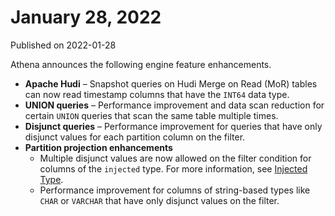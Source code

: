 # January 28, 2022<a name="release-note-2022-01-28"></a>

Published on 2022\-01\-28

Athena announces the following engine feature enhancements\.
+ **Apache Hudi** – Snapshot queries on Hudi Merge on Read \(MoR\) tables can now read timestamp columns that have the `INT64` data type\.
+ **UNION queries** – Performance improvement and data scan reduction for certain `UNION` queries that scan the same table multiple times\.
+ **Disjunct queries** – Performance improvement for queries that have only disjunct values for each partition column on the filter\.
+ **Partition projection enhancements**
  + Multiple disjunct values are now allowed on the filter condition for columns of the `injected` type\. For more information, see [Injected Type](partition-projection-supported-types.md#partition-projection-injected-type)\.
  + Performance improvement for columns of string\-based types like `CHAR` or `VARCHAR` that have only disjunct values on the filter\.